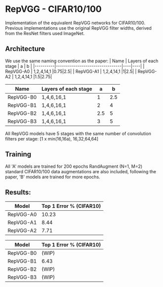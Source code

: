 # RepVGG - CIFAR10/100
Implementation of the equivalent RepVGG networks for CIFAR10/100. Previous implementations use the original RepVGG filter widths, derived from the ResNet filters used ImageNet. 

## Architecture
We use the same naming convention as the paper:
| Name    | Layers of each stage        | a | b |
|----------|---------------------------------|----|----|
| RepVGG-A0 | 1,2,4,14,1                     |0.75|2.5|
| RepVGG-A1 | 1,2,4,14,1                     |1|2.5|
| RepVGG-A2 | 1,2,4,14,1                     |1.5|2.75|

| Name    | Layers of each stage        | a | b |
|----------|---------------------------------|----|----|
| RepVGG-B0 | 1,4,6,16,1                     | 1 |2.5|
| RepVGG-B1 | 1,4,6,16,1                     |2|4|
| RepVGG-B2 | 1,4,6,16,1                     |2.5|5|
| RepVGG-B3 | 1,4,6,16,1                     |3|5|

All RepVGG models have 5 stages with the same number of convolution filters per stage:
[1 x min(16,16a), 16,32,64,64]

## Training

All 'A' models are trained for 200 epochs RandAugment (N=1, M=2) standard CIFAR10/100 data augmentations are also included, following the paper, 'B' models are trained for more epochs. 


## Results:

| Model    | Top 1 Error %  (CIFAR10)        |
|----------|---------------------------------|
| RepVGG-A0 | 10.23                           |
| RepVGG-A1 | 8.44                            |
| RepVGG-A2 | 7.71                            |

| Model    | Top 1 Error %  (CIFAR10)        |
|----------|---------------------------------|
| RepVGG-B0 | (WIP)                           |
| RepVGG-B1 | 6.43                            |
| RepVGG-B2 | (WIP)                           |
| RepVGG-B3 | (WIP)                           |
